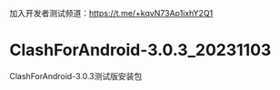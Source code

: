 加入开发者测试频道：https://t.me/+kqvN73Ap1ixhY2Q1

# ClashForAndroid-3.0.3_20231103
ClashForAndroid-3.0.3测试版安装包

